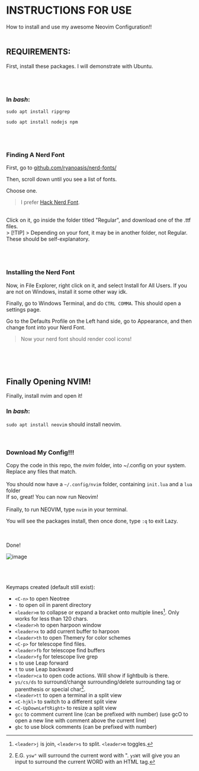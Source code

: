 # INSTRUCTIONS FOR USE 

How to install and use my awesome Neovim Configuration!!
<br><br>

## REQUIREMENTS:



First, install these packages. I will demonstrate with Ubuntu.


<br><br>

### In _bash_:

`sudo apt install ripgrep`

`sudo apt install nodejs npm`


<br><br>
### Finding A Nerd Font

First, go to [github.com/ryanoasis/nerd-fonts/](https://github.com/ryanoasis/nerd-fonts)

Then, scroll down until you see a list of fonts. 

Choose one.

> I prefer [Hack Nerd Font](https://github.com/ryanoasis/nerd-fonts/blob/master/patched-fonts/Hack).
<br>
Click on it, go inside the folder titled "Regular", and download one of the .ttf files.
<br>
> [!TIP]
> Depending on your font, it may be in another folder, not Regular. These should be self-explanatory.

<br><br>
### Installing the Nerd Font

Now, in File Explorer, right click on it, and select Install for All Users. If you are not on Windows, install it some other way idk.


Finally, go to Windows Terminal, and do `CTRL COMMA`. This should open a settings page.


Go to the Defaults Profile on the Left hand side, go to Appearance, and then change font into your Nerd Font.


> Now your nerd font should render cool icons!

<br><br><br>
## Finally Opening NVIM!

Finally, install nvim and open it!

### In _bash_:

`sudo apt install neovim` should install neovim. 
<br><br><br>
### Download My Config!!!
Copy the code in this repo, the _nvim_ folder, into ~/.config on your system.
Replace any files that match.
<br><br>
You should now have a `~/.config/nvim` folder, containing `init.lua` and a `lua` folder
<br>
If so, great! You can now run Neovim!
<br><br>
Finally, to run NEOVIM, type `nvim` in your terminal.

You will see the packages install, then once done, type `:q` to exit Lazy.

<br><br>
Done!

![image](https://github.com/user-attachments/assets/d0fccb16-73f9-4f49-bb7f-f95c24041f1f)


<br><br><br>
Keymaps created (default still exist): 


- `<C-n>` to open Neotree
- `-` to open oil in parent directory
- `<leader>m` to collapse or expand a bracket onto multiple lines[^1]. Only works for less than 120 chars.
- `<leader>h` to open harpoon window
- `<leader>x` to add current buffer to harpoon
- `<leader>th` to open Themery for color schemes
- `<C-p>` for telescope find files.
- `<leader>fb` for telescope find buffers
- `<leader>fg` for telescope live grep
- `s` to use Leap forward
- `t` to use Leap backward
- `<leader>ca` to open code actions. Will show if lightbulb is there.
- `ys/cs/ds` to surround/change surrounding/delete surrounding tag or parenthesis or special char[^2].
- `<leader>tt` to open a terminal in a split view
- `<C-hjkl>` to switch to a different split view
- `<C-UpDownLeftRight>` to resize a split view
- `gcc` to comment current line (can be prefixed with number) (use gcO to open a new line with comment above the current line)
- `gbc` to use block comments (can be prefixed with number)

[^1]: `<leader>j` is join, `<leader>s` to split. `<leader>m` toggles.
[^2]: E.G. `ysw"` will surround the current word with ". 
  `ysWt` will give you an input to surround the current WORD with an HTML tag.
